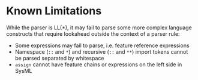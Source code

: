 # Known Limitations

While the parser is LL(*), it may fail to parse some more complex language
constructs that require lookahead outside the context of a parser rule:

* Some expressions may fail to parse, i.e. feature reference expressions
* Namespace (`::` and `*`) and recursive (`::` and `**`) import tokens cannot be
  parsed separated by whitespace
* `assign` cannot have feature chains or expressions on the left side in SysML
